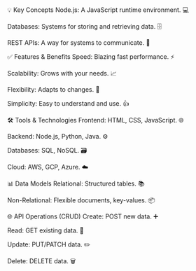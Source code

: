 💡 Key Concepts
Node.js: A JavaScript runtime environment. 💻

Databases: Systems for storing and retrieving data. 🗄️

REST APIs: A way for systems to communicate. 🤝

✅ Features & Benefits
Speed: Blazing fast performance. ⚡

Scalability: Grows with your needs. 📈

Flexibility: Adapts to changes. 🤸

Simplicity: Easy to understand and use. 👍

🛠️ Tools & Technologies
Frontend: HTML, CSS, JavaScript. 🌐

Backend: Node.js, Python, Java. ⚙️

Databases: SQL, NoSQL. 🗃️

Cloud: AWS, GCP, Azure. ☁️

📊 Data Models
Relational: Structured tables. 📚

Non-Relational: Flexible documents, key-values. 📦

🌐 API Operations (CRUD)
Create: POST new data. ➕

Read: GET existing data. 📖

Update: PUT/PATCH data. ✏️

Delete: DELETE data. 🗑️


